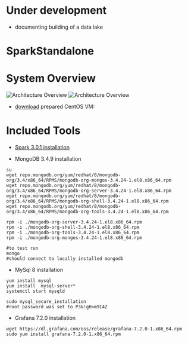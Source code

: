 # Under development
* documenting building of a data lake

# SparkStandalone

<H1>System Overview</H1>

![Architecture Overview](https://github.com/ampx/SparkStandalone/blob/main/ArchOverview.PNG)
![Architecture Overview](https://github.com/ampx/SparkStandalone/blob/main/ArchOverview2.PNG)

* [download](https://drive.google.com/drive/folders/1HnkGb1gGYEP-X6EOwdHWeYhvxBD-yIUN?usp=sharing) prepared CentOS VM:

<H1>Included Tools</H1>

* [Spark 3.0.1 installation](https://github.com/ampx/SparkStandalone/tree/main/spark301/install)

* MongoDB 3.4.9 installation 

```
su
wget repo.mongodb.org/yum/redhat/8/mongodb-org/3.4/x86_64/RPMS/mongodb-org-mongos-3.4.24-1.el8.x86_64.rpm
wget repo.mongodb.org/yum/redhat/8/mongodb-org/3.4/x86_64/RPMS/mongodb-org-server-3.4.24-1.el8.x86_64.rpm
wget repo.mongodb.org/yum/redhat/8/mongodb-org/3.4/x86_64/RPMS/mongodb-org-shell-3.4.24-1.el8.x86_64.rpm
wget repo.mongodb.org/yum/redhat/8/mongodb-org/3.4/x86_64/RPMS/mongodb-org-tools-3.4.24-1.el8.x86_64.rpm

rpm -i ./mongodb-org-server-3.4.24-1.el8.x86_64.rpm
rpm -i ./mongodb-org-shell-3.4.24-1.el8.x86_64.rpm 
rpm -i ./mongodb-org-tools-3.4.24-1.el8.x86_64.rpm 
rpm -i ./mongodb-org-mongos-3.4.24-1.el8.x86_64.rpm

#to test run
mongo
#should connect to locally installed mongodb
```

* MySql 8 installation 

```
yum install mysql
yum install  mysql-server*
systemctl start mysqld

sudo mysql_secure_installation
#root password was set to P3&!gH<m9I4Z
```

* Grafana 7.2.0 installation
```
wget https://dl.grafana.com/oss/release/grafana-7.2.0-1.x86_64.rpm
sudo yum install grafana-7.2.0-1.x86_64.rpm
```
